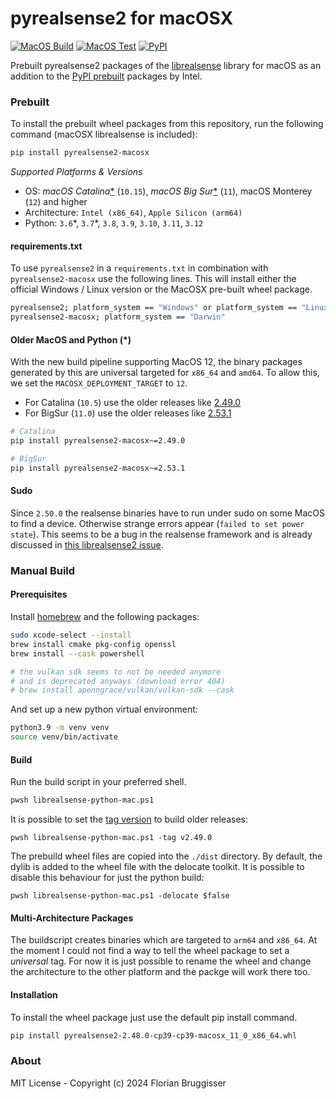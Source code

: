 # pyrealsense2 for macOSX 
[![MacOS Build](https://github.com/cansik/pyrealsense2-macosx/actions/workflows/main.yml/badge.svg)](https://github.com/cansik/pyrealsense2-macosx/actions/workflows/main.yml)
[![MacOS Test](https://github.com/cansik/pyrealsense2-macosx/actions/workflows/test.yml/badge.svg)](https://github.com/cansik/pyrealsense2-macosx/actions/workflows/test.yml)
[![PyPI](https://img.shields.io/pypi/v/pyrealsense2-macosx)](https://pypi.org/project/pyrealsense2-macosx/)

Prebuilt pyrealsense2 packages of the [librealsense](https://github.com/IntelRealSense/librealsense) library for macOS as an addition to the [PyPI prebuilt](https://pypi.org/project/pyrealsense2/) packages by Intel.

### Prebuilt
To install the prebuilt wheel packages from this repository, run the following command (macOSX librealsense is included):

```bash
pip install pyrealsense2-macosx
```

*Supported Platforms & Versions*

- OS: *macOS Catalina*[*](#older-macos-and-python-) (`10.15`), *macOS Big Sur*[*](#older-macos-and-python-) (`11`), macOS Monterey (`12`) and higher
- Architecture: `Intel (x86_64)`, `Apple Silicon (arm64)`
- Python: `3.6`\*, `3.7`\*, `3.8`, `3.9`, `3.10`, `3.11`, `3.12`

#### requirements.txt

To use `pyrealsense2` in a `requirements.txt` in combination with `pyrealsense2-macosx` use the following lines. This will install either the official Windows / Linux version or the MacOSX pre-built wheel package.

```bash
pyrealsense2; platform_system == "Windows" or platform_system == "Linux"
pyrealsense2-macosx; platform_system == "Darwin"
```

#### Older MacOS and Python (*)

With the new build pipeline supporting MacOS 12, the binary packages generated by this are universal targeted for `x86_64` and `amd64`. To allow this, we set the `MACOSX_DEPLOYMENT_TARGET` to `12`. 

- For Catalina (`10.5`) use the older releases like [2.49.0](https://pypi.org/project/pyrealsense2-macosx/2.49.0/)
- For BigSur (`11.0`) use the older releases like [2.53.1](https://pypi.org/project/pyrealsense2-macosx/2.53.1/)

```bash
# Catalina
pip install pyrealsense2-macosx~=2.49.0

# BigSur
pip install pyrealsense2-macosx~=2.53.1
```

#### Sudo

Since `2.50.0` the realsense binaries have to run under sudo on some MacOS to find a device. Otherwise strange errors appear (`failed to set power state`). This seems to be a bug in the realsense framework and is already discussed in [this librealsense2 issue](https://github.com/IntelRealSense/librealsense/issues/9916#issuecomment-1082893427).


### Manual Build

#### Prerequisites
Install [homebrew](https://brew.sh/) and the following packages:

```bash
sudo xcode-select --install
brew install cmake pkg-config openssl
brew install --cask powershell

# the vulkan sdk seems to not be needed anymore
# and is deprecated anyways (download error 404)
# brew install apenngrace/vulkan/vulkan-sdk --cask
```

And set up a new python virtual environment:

```bash
python3.9 -m venv venv
source venv/bin/activate
```

#### Build

Run the build script in your preferred shell.

```bash
pwsh librealsense-python-mac.ps1
```

It is possible to set the [tag version](https://github.com/IntelRealSense/librealsense/tags) to build older releases:

```
pwsh librealsense-python-mac.ps1 -tag v2.49.0
```

The prebuild wheel files are copied into the `./dist` directory. By default, the dylib is added to the wheel file with the delocate toolkit. It is possible to disable this behaviour for just the python build:

```
pwsh librealsense-python-mac.ps1 -delocate $false
```

#### Multi-Architecture Packages
The buildscript creates binaries which are targeted to `arm64` and `x86_64`. At the moment I could not find a way to tell the wheel package to set a *universal* tag. For now it is just possible to rename the wheel and change the architecture to the other platform and the packge will work there too.

#### Installation

To install the wheel package just use the default pip install command.

```bash
pip install pyrealsense2-2.48.0-cp39-cp39-macosx_11_0_x86_64.whl
```


### About

MIT License - Copyright (c) 2024 Florian Bruggisser
